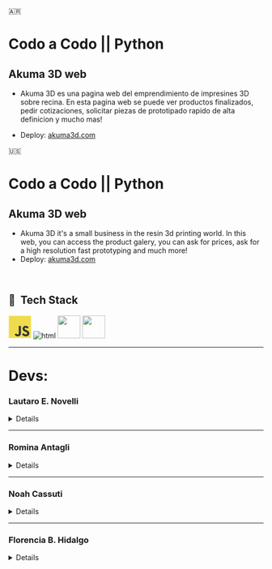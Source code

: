 🇦🇷
# Codo a Codo || Python

## **Akuma 3D web**
  - Akuma 3D es una pagina web del emprendimiento de impresines 3D sobre recina. En esta pagina web se puede ver productos finalizados, pedir cotizaciones, solicitar piezas de prototipado rapido de alta definicion y mucho mas!
  
  - Deploy: [akuma3d.com](https://akuma3d.netlify.app/)
  
🇺🇸
# Codo a Codo || Python

## **Akuma 3D web**
  - Akuma 3D it's a small business in the resin 3d printing world. In this web, you can access the product galery, you can ask for prices, ask for a high resolution fast prototyping and much more!
  - Deploy: [akuma3d.com](https://akuma3d.netlify.app/)
  

<br>  

<h2> 🚀 &nbsp;Tech Stack</h2>
<p align="left">
<img src="https://github.com/devicons/devicon/blob/master/icons/javascript/javascript-original.svg" alt="JS" width="45" height="45"/>
<img src="https://cdn.jsdelivr.net/gh/devicons/devicon/icons/html5/html5-original.svg" alt="html" width="45" height="45"/>
<img src="https://cdn.jsdelivr.net/gh/devicons/devicon/icons/bootstrap/bootstrap-original-wordmark.svg"  width="45" height="45"/>
<img src="https://cdn.jsdelivr.net/gh/devicons/devicon/icons/css3/css3-original.svg" width="45" height="45"/>

          
---

# Devs:
 ### Lautaro E. Novelli
<details>
</a><a href="https://www.linkedin.com/in/l-novelli/"> <img align="center" width="40px" src="https://cdn.jsdelivr.net/gh/devicons/devicon/icons/linkedin/linkedin-original.svg" /> </a>
</a><a href="https://github.com/L-Novelli/"> <img align="center" width="40px" src="https://cdn.jsdelivr.net/gh/devicons/devicon/icons/github/github-original.svg" /> </a>
  
- Developed the contact form using JavaScript, HTML and CSS.
- Contributed with the team in tweaks and debuging.
- README.
  
</details>
  
  ---

### Romina Antagli
<details>
</a><a href="https://www.linkedin.com/in/romina-antagli-8690b4a/"><img align="center" width="40px" src="https://cdn.jsdelivr.net/gh/devicons/devicon/icons/linkedin/linkedin-original.svg" /> </a>
</a><a href="https://github.com/RominaAnta"><img align="center" width="40px" src="https://cdn.jsdelivr.net/gh/devicons/devicon/icons/github/github-original.svg" /> </a>

- Desarrollo home page usando JavaScript, HTML y CSS con una integracion de iFrames.
- Contributed with the team in tweaks and debuging.

  </details>
  
  ---
  
### Noah Cassuti
<details>
</a><a href="https://www.linkedin.com/in/noah-a-cassutti-99160b1b5/"><img align="center" width="40px" src="https://cdn.jsdelivr.net/gh/devicons/devicon/icons/linkedin/linkedin-original.svg" /> </a>
</a><a href="https://github.com/noahcassutti"><img align="center" width="40px" src="https://cdn.jsdelivr.net/gh/devicons/devicon/icons/github/github-original.svg" /> </a>

- About Us page using HTML, JavaScript and CSS.
- API integration.
- Contributed with the team in tweaks and debuging.
  
  </details>
  
  ---
  
###  Florencia B. Hidalgo
<details>
</a><a href="https://www.linkedin.com/in/hidalgoflorenciabelen"><img align="center" width="40px" src="https://cdn.jsdelivr.net/gh/devicons/devicon/icons/linkedin/linkedin-original.svg" /> </a>
</a><a href="(https://github.com/hidalgoflorencia"><img align="center" width="40px" src="https://cdn.jsdelivr.net/gh/devicons/devicon/icons/github/github-original.svg" /> </a>

- Desarrollo de la pagina de presentacion de trabajos, utilizando varias implementaciones como un Carousel usando JavaScript(queryselector), HTML y CSS, filtrado de imagenes con HTML y CSS.
- Contributed with the team in tweaks and debuging.

  </details>
